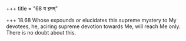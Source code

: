 +++
title = "68 य इमम्"

+++
18.68 Whose expounds or elucidates this supreme mystery to My devotees,
he, aciring supreme devotion towards Me, will reach Me only. There is no doubt about this.
